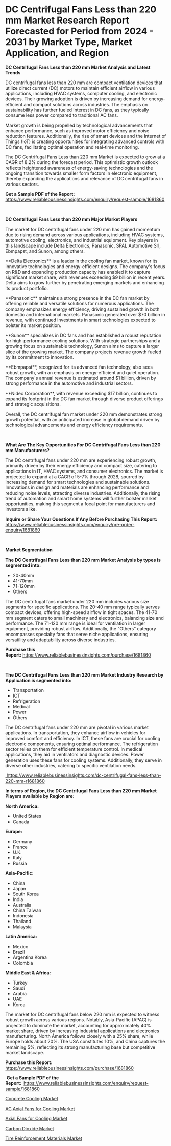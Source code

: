 <p><h1>DC Centrifugal Fans Less than 220 mm Market Research Report Forecasted for Period from 2024 -  2031 by Market Type, Market Application, and Region</h1></p><p><strong>DC Centrifugal Fans Less than 220 mm Market Analysis and Latest Trends</strong></p>
<p><p>DC centrifugal fans less than 220 mm are compact ventilation devices that utilize direct current (DC) motors to maintain efficient airflow in various applications, including HVAC systems, computer cooling, and electronic devices. Their growing adoption is driven by increasing demand for energy-efficient and compact solutions across industries. The emphasis on sustainability has further fueled interest in DC fans, as they typically consume less power compared to traditional AC fans.</p><p>Market growth is being propelled by technological advancements that enhance performance, such as improved motor efficiency and noise reduction features. Additionally, the rise of smart devices and the Internet of Things (IoT) is creating opportunities for integrating advanced controls with DC fans, facilitating optimal operation and real-time monitoring.</p><p>The DC Centrifugal Fans Less than 220 mm Market is expected to grow at a CAGR of 8.2% during the forecast period. This optimistic growth outlook reflects heightened awareness of energy-saving technologies and the ongoing transition towards smaller form factors in electronic equipment, thereby expanding the applications and relevance of DC centrifugal fans in various sectors.</p></p>
<p><strong>Get a Sample PDF of the Report:&nbsp;</strong> <a href="https://www.reliablebusinessinsights.com/enquiry/request-sample/1681860?utm_campaign=1094&utm_medium=2&utm_source=Github&utm_content=ia&utm_term=11122024&utm_id=dc-centrifugal-fans-less-than-220-mm">https://www.reliablebusinessinsights.com/enquiry/request-sample/1681860</a></p>
<p>&nbsp;</p>
<p><strong>DC Centrifugal Fans Less than 220 mm Major Market Players</strong></p>
<p><p>The market for DC centrifugal fans under 220 mm has gained momentum due to rising demand across various applications, including HVAC systems, automotive cooling, electronics, and industrial equipment. Key players in this landscape include Delta Electronics, Panasonic, SPAL Automotive Srl, Ebmpapst, and Sunon, among others.</p><p>**Delta Electronics** is a leader in the cooling fan market, known for its innovative technologies and energy-efficient designs. The company's focus on R&D and expanding production capacity has enabled it to capture significant market share, with revenues exceeding $9 billion in recent years. Delta aims to grow further by penetrating emerging markets and enhancing its product portfolio.</p><p>**Panasonic** maintains a strong presence in the DC fan market by offering reliable and versatile solutions for numerous applications. The company emphasizes energy efficiency, driving sustained growth in both domestic and international markets. Panasonic generated over $70 billion in revenue, with continued investments in smart technologies expected to bolster its market position.</p><p>**Sunon** specializes in DC fans and has established a robust reputation for high-performance cooling solutions. With strategic partnerships and a growing focus on sustainable technology, Sunon aims to capture a larger slice of the growing market. The company projects revenue growth fueled by its commitment to innovation.</p><p>**Ebmpapst**, recognized for its advanced fan technology, also sees robust growth, with an emphasis on energy-efficient and quiet operation. The company's annual revenue is estimated around $1 billion, driven by strong performance in the automotive and industrial sectors.</p><p>**Nidec Corporation**, with revenue exceeding $17 billion, continues to expand its footprint in the DC fan market through diverse product offerings and strategic acquisitions.</p><p>Overall, the DC centrifugal fan market under 220 mm demonstrates strong growth potential, with an anticipated increase in global demand driven by technological advancements and energy efficiency requirements.</p></p>
<p>&nbsp;</p>
<p><strong>What Are The Key Opportunities For DC Centrifugal Fans Less than 220 mm Manufacturers?</strong></p>
<p><p>The DC centrifugal fans under 220 mm are experiencing robust growth, primarily driven by their energy efficiency and compact size, catering to applications in IT, HVAC systems, and consumer electronics. The market is projected to expand at a CAGR of 5-7% through 2028, spurred by increasing demand for smart technologies and sustainable solutions. Innovations in design and materials are enhancing performance and reducing noise levels, attracting diverse industries. Additionally, the rising trend of automation and smart home systems will further bolster market opportunities, making this segment a focal point for manufacturers and investors alike.</p></p>
<p><strong>Inquire or Share Your Questions If Any Before Purchasing This Report:</strong> <a href="https://www.reliablebusinessinsights.com/enquiry/pre-order-enquiry/1681860?utm_campaign=1094&utm_medium=2&utm_source=Github&utm_content=ia&utm_term=11122024&utm_id=dc-centrifugal-fans-less-than-220-mm">https://www.reliablebusinessinsights.com/enquiry/pre-order-enquiry/1681860</a></p>
<p>&nbsp;</p>
<p><strong>Market Segmentation</strong></p>
<p><strong>The DC Centrifugal Fans Less than 220 mm Market Analysis by types is segmented into:</strong></p>
<p><ul><li>20-40mm</li><li>41-70mm</li><li>71-120mm</li><li>Others</li></ul></p>
<p><p>The DC centrifugal fans market under 220 mm includes various size segments for specific applications. The 20-40 mm range typically serves compact devices, offering high-speed airflow in tight spaces. The 41-70 mm segment caters to small machinery and electronics, balancing size and performance. The 71-120 mm range is ideal for ventilation in larger equipment, providing robust airflow. Additionally, the "Others" category encompasses specialty fans that serve niche applications, ensuring versatility and adaptability across diverse industries.</p></p>
<p><strong>Purchase this Report:&nbsp;</strong><a href="https://www.reliablebusinessinsights.com/purchase/1681860?utm_campaign=1094&utm_medium=2&utm_source=Github&utm_content=ia&utm_term=11122024&utm_id=dc-centrifugal-fans-less-than-220-mm">https://www.reliablebusinessinsights.com/purchase/1681860</a></p>
<p>&nbsp;</p>
<p><strong>The DC Centrifugal Fans Less than 220 mm Market Industry Research by Application is segmented into:</strong></p>
<p><ul><li>Transportation</li><li>ICT</li><li>Refrigeration</li><li>Medical</li><li>Power</li><li>Others</li></ul></p>
<p><p>The DC centrifugal fans under 220 mm are pivotal in various market applications. In transportation, they enhance airflow in vehicles for improved comfort and efficiency. In ICT, these fans are crucial for cooling electronic components, ensuring optimal performance. The refrigeration sector relies on them for efficient temperature control. In medical applications, they aid in ventilators and diagnostic devices. Power generation uses these fans for cooling systems. Additionally, they serve in diverse other industries, catering to specific ventilation needs.</p></p>
<p><a href="https://www.reliablebusinessinsights.com/dc-centrifugal-fans-less-than-220-mm-r1681860?utm_campaign=1094&utm_medium=2&utm_source=Github&utm_content=ia&utm_term=11122024&utm_id=dc-centrifugal-fans-less-than-220-mm">&nbsp;https://www.reliablebusinessinsights.com/dc-centrifugal-fans-less-than-220-mm-r1681860</a></p>
<p><strong>In terms of Region, the DC Centrifugal Fans Less than 220 mm Market Players available by Region are:</strong></p>
<p>
    <p> <strong> North America: </strong>
        <ul>
            <li>United States</li>
            <li>Canada</li>
        </ul>
        </p> 
    <p> <strong> Europe: </strong>
        <ul>
            <li>Germany</li>
            <li>France</li>
            <li>U.K.</li>
            <li>Italy</li>
            <li>Russia</li>
        </ul>
        </p> 
    <p> <strong> Asia-Pacific: </strong>
        <ul>
            <li>China</li>
            <li>Japan</li>
            <li>South Korea</li>
            <li>India</li>
            <li>Australia</li>
            <li>China Taiwan</li>
            <li>Indonesia</li>
            <li>Thailand</li>
            <li>Malaysia</li>
        </ul>
        </p> 
    <p> <strong> Latin America: </strong>
        <ul>
            <li>Mexico</li>
            <li>Brazil</li>
            <li>Argentina Korea</li>
            <li>Colombia</li>
        </ul>
        </p> 
    <p> <strong> Middle East & Africa: </strong>
        <ul>
            <li>Turkey</li>
            <li>Saudi</li>
            <li>Arabia</li>
            <li>UAE</li>
            <li>Korea</li>
        </ul>
    </p>
    </p>
<p><p>The market for DC centrifugal fans below 220 mm is expected to witness robust growth across various regions. Notably, Asia-Pacific (APAC) is projected to dominate the market, accounting for approximately 40% market share, driven by increasing industrial applications and electronics manufacturing. North America follows closely with a 25% share, while Europe holds about 20%. The USA constitutes 10%, and China captures the remaining 5%, reflecting its strong manufacturing base but competitive market landscape.</p></p>
<p><strong>Purchase this Report: </strong><a href="https://www.reliablebusinessinsights.com/purchase/1681860?utm_campaign=1094&utm_medium=2&utm_source=Github&utm_content=ia&utm_term=11122024&utm_id=dc-centrifugal-fans-less-than-220-mm">https://www.reliablebusinessinsights.com/purchase/1681860</a></p>
<p>&nbsp;<strong>Get a Sample PDF of the Report:&nbsp;&nbsp;</strong><a href="https://www.reliablebusinessinsights.com/enquiry/request-sample/1681860?utm_campaign=1094&utm_medium=2&utm_source=Github&utm_content=ia&utm_term=11122024&utm_id=dc-centrifugal-fans-less-than-220-mm">https://www.reliablebusinessinsights.com/enquiry/request-sample/1681860</a></p>
<p><strong></strong></p>
<p><p><a href="https://www.linkedin.com/pulse/c-hannibex-sqmmf?utm_campaign=1094&utm_medium=2&utm_source=Github&utm_content=ia&utm_term=11122024&utm_id=dc-centrifugal-fans-less-than-220-mm">Concrete Cooling Market</a></p><p><a href="https://github.com/LilianFaulkner65/Market-Research-Report-List-1/blob/main/ac-axial-fans-for-cooling-market.md?utm_campaign=1094&utm_medium=2&utm_source=Github&utm_content=ia&utm_term=11122024&utm_id=dc-centrifugal-fans-less-than-220-mm">AC Axial Fans for Cooling Market</a></p><p><a href="https://github.com/rileymgdorcas/Market-Research-Report-List-1/blob/main/axial-fans-for-cooling-market.md?utm_campaign=1094&utm_medium=2&utm_source=Github&utm_content=ia&utm_term=11122024&utm_id=dc-centrifugal-fans-less-than-220-mm">Axial Fans for Cooling Market</a></p><p><a href="https://www.linkedin.com/pulse/c-hannibex-sqmmf?utm_campaign=1094&utm_medium=2&utm_source=Github&utm_content=ia&utm_term=11122024&utm_id=dc-centrifugal-fans-less-than-220-mm">Carbon Dioxide Market</a></p><p><a href="https://www.linkedin.com/pulse/tir-collectra-vgaue?utm_campaign=1094&utm_medium=2&utm_source=Github&utm_content=ia&utm_term=11122024&utm_id=dc-centrifugal-fans-less-than-220-mm">Tire Reinforcement Materials Market</a></p></p>